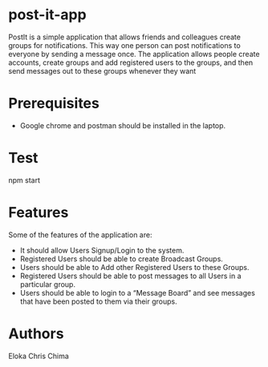 # post-it-app
PostIt is a simple application that allows friends and colleagues create groups for notifications. This way one person can post notifications to everyone by sending a message once. The application allows people create accounts, create groups and add registered users to the groups, and then send messages out to these groups whenever they want

# Prerequisites
* Google chrome and postman should be installed in the laptop.

# Test
npm start

# Features
Some of the features of the application are:
* It should allow Users Signup/Login to the system.
* Registered Users should be able to create Broadcast Groups.
* Users should be able to Add other Registered Users to these Groups.
* Registered Users should be able to post messages to all Users in a particular group.
* Users should be able to login to a “Message Board” and see messages that have been posted to them via their groups.

# Authors
Eloka Chris Chima
